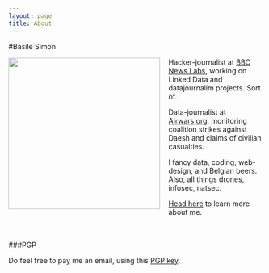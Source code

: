 ```yaml
---
layout: page
title: About
---
```


#Basile Simon

<img src="http://basilesimon.fr/img/avatar.jpg" width="300px" align="left" style="padding-right:1em;"/>

Hacker-journalist at [BBC News Labs](http://twitter.com/BBC_News_Labs), working on Linked Data and datajournalim projects. Sort of.

Data-journalist at [Airwars.org](http://airwars.org), monitoring coalition strikes against Daesh and claims of civilian casualties.

I fancy data, coding, web-design, and Belgian beers. Also, all things drones, infosec, natsec.

[Head here](http://basilesimon.fr/) to learn more about me.

<br><br>
###PGP

Do feel free to pay me an email, using this [PGP key](http://basilesimon.fr/pgpkey.txt).
